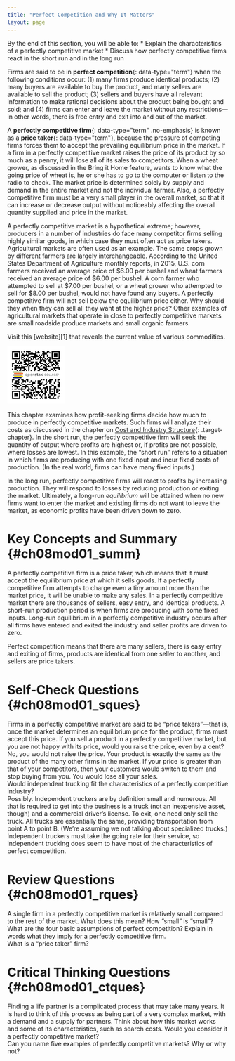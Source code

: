 ```yaml
---
title: "Perfect Competition and Why It Matters"
layout: page
---
```



<div data-type="abstract" markdown="1">
By the end of this section, you will be able to:
* Explain the characteristics of a perfectly competitive market
* Discuss how perfectly competitive firms react in the short run and in the long run

</div>

Firms are said to be in **perfect competition**{: data-type="term"} when the following conditions occur: (1) many firms produce identical products; (2) many buyers are available to buy the product, and many sellers are available to sell the product; (3) sellers and buyers have all relevant information to make rational decisions about the product being bought and sold; and (4) firms can enter and leave the market without any restrictions—in other words, there is free entry and exit into and out of the market.

A **perfectly competitive firm**{: data-type="term" .no-emphasis} is known as a **price taker**{: data-type="term"}, because the pressure of competing firms forces them to accept the prevailing equilibrium price in the market. If a firm in a perfectly competitive market raises the price of its product by so much as a penny, it will lose all of its sales to competitors. When a wheat grower, as discussed in the Bring it Home feature, wants to know what the going price of wheat is, he or she has to go to the computer or listen to the radio to check. The market price is determined solely by supply and demand in the entire market and not the individual farmer. Also, a perfectly competitive firm must be a very small player in the overall market, so that it can increase or decrease output without noticeably affecting the overall quantity supplied and price in the market.

A perfectly competitive market is a hypothetical extreme; however, producers in a number of industries do face many competitor firms selling highly similar goods, in which case they must often act as price takers. Agricultural markets are often used as an example. The same crops grown by different farmers are largely interchangeable. According to the United States Department of Agriculture monthly reports, in 2015, U.S. corn farmers received an average price of $6.00 per bushel and wheat farmers received an average price of $6.00 per bushel. A corn farmer who attempted to sell at $7.00 per bushel, or a wheat grower who attempted to sell for $8.00 per bushel, would not have found any buyers. A perfectly competitive firm will not sell below the equilibrium price either. Why should they when they can sell all they want at the higher price? Other examples of agricultural markets that operate in close to perfectly competitive markets are small roadside produce markets and small organic farmers.

<div data-type="note" id="ch08mod01_linkup01" class="economics linkup" data-label="" markdown="1">
Visit this [website][1] that reveals the current value of various commodities.

<span data-type="media" id="ch08mod01_qr01" data-alt="QR Code representing a URL"> ![QR Code representing a URL](../resources/commodities00.png) </span>
</div>

This chapter examines how profit-seeking firms decide how much to produce in perfectly competitive markets. Such firms will analyze their costs as discussed in the chapter on [Cost and Industry Structure](/m48620){: .target-chapter}. In the short run, the perfectly competitive firm will seek the quantity of output where profits are highest or, if profits are not possible, where losses are lowest. In this example, the “short run” refers to a situation in which firms are producing with one fixed input and incur fixed costs of production. (In the real world, firms can have many fixed inputs.)

In the long run, perfectly competitive firms will react to profits by increasing production. They will respond to losses by reducing production or exiting the market. Ultimately, a long-run *equilibrium* will be attained when no new firms want to enter the market and existing firms do not want to leave the market, as economic profits have been driven down to zero.

# Key Concepts and Summary   {#ch08mod01_summ}

A perfectly competitive firm is a price taker, which means that it must accept the equilibrium price at which it sells goods. If a perfectly competitive firm attempts to charge even a tiny amount more than the market price, it will be unable to make any sales. In a perfectly competitive market there are thousands of sellers, easy entry, and identical products. A short-run production period is when firms are producing with some fixed inputs. Long-run equilibrium in a perfectly competitive industry occurs after all firms have entered and exited the industry and seller profits are driven to zero.

Perfect competition means that there are many sellers, there is easy entry and exiting of firms, products are identical from one seller to another, and sellers are price takers.

# Self-Check Questions   {#ch08mod01_sques}

<div data-type="exercise" id="ch08mod01_sques01">
<div data-type="problem" id="ch08mod01_sques01p" markdown="1">
Firms in a perfectly competitive market are said to be “price takers”—that is, once the market determines an equilibrium price for the product, firms must accept this price. If you sell a product in a perfectly competitive market, but you are not happy with its price, would you raise the price, even by a cent?

</div>
<div data-type="solution" id="ch08mod01_sques01s" markdown="1">
No, you would not raise the price. Your product is exactly the same as the product of the many other firms in the market. If your price is greater than that of your competitors, then your customers would switch to them and stop buying from you. You would lose all your sales.

</div>
</div>

<div data-type="exercise" id="ch08mod01_sques02">
<div data-type="problem" id="ch08mod01_sques02p" markdown="1">
Would independent trucking fit the characteristics of a perfectly competitive industry?

</div>
<div data-type="solution" id="ch08mod01_sques02s" markdown="1">
Possibly. Independent truckers are by definition small and numerous. All that is required to get into the business is a truck (not an inexpensive asset, though) and a commercial driver’s license. To exit, one need only sell the truck. All trucks are essentially the same, providing transportation from point A to point B. (We’re assuming we not talking about specialized trucks.) Independent truckers must take the going rate for their service, so independent trucking does seem to have most of the characteristics of perfect competition.

</div>
</div>

# Review Questions   {#ch08mod01_rques}

<div data-type="exercise" id="ch08mod01_rques01">
<div data-type="problem" id="ch08mod01_rques01p" markdown="1">
A single firm in a perfectly competitive market is relatively small compared to the rest of the market. What does this mean? How “small” is “small”?

</div>
</div>

<div data-type="exercise" id="ch08mod01_rques02">
<div data-type="problem" id="ch08mod01_rques02p" markdown="1">
What are the four basic assumptions of perfect competition? Explain in words what they imply for a perfectly competitive firm.

</div>
</div>

<div data-type="exercise" id="ch08mod01_rques03">
<div data-type="problem" id="ch08mod01_rques03p" markdown="1">
What is a “price taker” firm?

</div>
</div>

# Critical Thinking Questions   {#ch08mod01_ctques}

<div data-type="exercise" id="ch08mod01_ctques01">
<div data-type="problem" id="ch08mod01_ctques01p" markdown="1">
Finding a life partner is a complicated process that may take many years. It is hard to think of this process as being part of a very complex market, with a demand and a supply for partners. Think about how this market works and some of its characteristics, such as search costs. Would you consider it a perfectly competitive market?

</div>
</div>

<div data-type="exercise" id="ch08mod01_ctques02">
<div data-type="problem" id="ch08mod01_ctques02p" markdown="1">
Can you name five examples of perfectly competitive markets? Why or why not?

</div>
</div>



[1]: http://openstaxcollege.org/l/commodities
